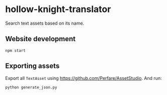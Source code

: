 # hollow-knight-translator

Search text assets based on its name.

## Website development

```
npm start
```

## Exporting assets

Export all `TextAsset` using https://github.com/Perfare/AssetStudio. And run:

```
python generate_json.py
```
